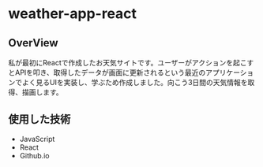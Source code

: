 # weather-app-react

## OverView
私が最初にReactで作成したお天気サイトです。ユーザーがアクションを起こすとAPIを叩き、取得したデータが画面に更新されるという最近のアプリケーションでよく見るUIを実装し、学ぶため作成しました。向こう3日間の天気情報を取得、描画します。

## 使用した技術
- JavaScript
- React
- Github.io